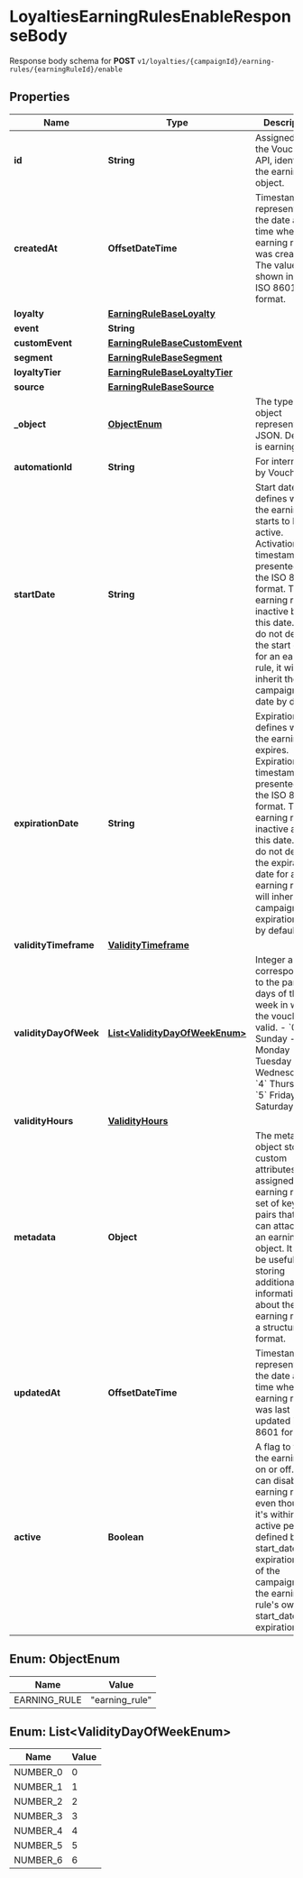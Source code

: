 

# LoyaltiesEarningRulesEnableResponseBody

Response body schema for **POST** `v1/loyalties/{campaignId}/earning-rules/{earningRuleId}/enable`

## Properties

| Name | Type | Description |
|------------ | ------------- | ------------- |
|**id** | **String** | Assigned by the Voucherify API, identifies the earning rule object. |
|**createdAt** | **OffsetDateTime** | Timestamp representing the date and time when the earning rule was created. The value is shown in the ISO 8601 format. |
|**loyalty** | [**EarningRuleBaseLoyalty**](EarningRuleBaseLoyalty.md) |  |
|**event** | **String** |  |
|**customEvent** | [**EarningRuleBaseCustomEvent**](EarningRuleBaseCustomEvent.md) |  |
|**segment** | [**EarningRuleBaseSegment**](EarningRuleBaseSegment.md) |  |
|**loyaltyTier** | [**EarningRuleBaseLoyaltyTier**](EarningRuleBaseLoyaltyTier.md) |  |
|**source** | [**EarningRuleBaseSource**](EarningRuleBaseSource.md) |  |
|**_object** | [**ObjectEnum**](#ObjectEnum) | The type of the object represented by JSON. Default is earning_rule. |
|**automationId** | **String** | For internal use by Voucherify. |
|**startDate** | **String** | Start date defines when the earning rule starts to be active. Activation timestamp is presented in the ISO 8601 format. The earning rule is inactive before this date. If you do not define the start date for an earning rule, it will inherit the campaign start date by default. |
|**expirationDate** | **String** | Expiration date defines when the earning rule expires. Expiration timestamp is presented in the ISO 8601 format. The earning rule is inactive after this date. If you do not define the expiration date for an earning rule, it will inherit the campaign expiration date by default. |
|**validityTimeframe** | [**ValidityTimeframe**](ValidityTimeframe.md) |  |
|**validityDayOfWeek** | [**List&lt;ValidityDayOfWeekEnum&gt;**](#List&lt;ValidityDayOfWeekEnum&gt;) | Integer array corresponding to the particular days of the week in which the voucher is valid.  - &#x60;0&#x60; Sunday - &#x60;1&#x60; Monday - &#x60;2&#x60; Tuesday - &#x60;3&#x60; Wednesday - &#x60;4&#x60; Thursday - &#x60;5&#x60; Friday - &#x60;6&#x60; Saturday |
|**validityHours** | [**ValidityHours**](ValidityHours.md) |  |
|**metadata** | **Object** | The metadata object stores all custom attributes assigned to the earning rule. A set of key/value pairs that you can attach to an earning rule object. It can be useful for storing additional information about the earning rule in a structured format. |
|**updatedAt** | **OffsetDateTime** | Timestamp representing the date and time when the earning rule was last updated in ISO 8601 format. |
|**active** | **Boolean** | A flag to toggle the earning rule on or off. You can disable an earning rule even though it&#39;s within the active period defined by the start_date and expiration_date of the campaign or the earning rule&#39;s own start_date and expiration_date. |



## Enum: ObjectEnum

| Name | Value |
|---- | -----|
| EARNING_RULE | &quot;earning_rule&quot; |



## Enum: List&lt;ValidityDayOfWeekEnum&gt;

| Name | Value |
|---- | -----|
| NUMBER_0 | 0 |
| NUMBER_1 | 1 |
| NUMBER_2 | 2 |
| NUMBER_3 | 3 |
| NUMBER_4 | 4 |
| NUMBER_5 | 5 |
| NUMBER_6 | 6 |



